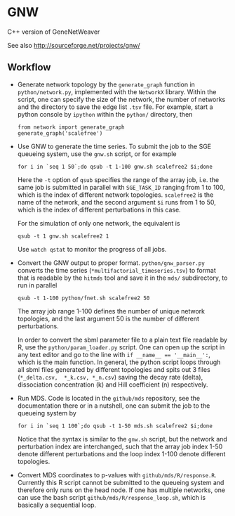 GNW
===

C++ version of GeneNetWeaver

See also http://sourceforge.net/projects/gnw/

Workflow
--------

-   Generate network topology by the `generate_graph` function in 
    `python/network.py`, implemented with the `NetworkX` library. Within the
    script, one can specify the size of the network, the number of networks
    and the directory to save the edge list `.tsv` file. For example, start
    a python console by `ipython` within the `python/` directory, then
        
        from network import generate_graph
        generate_graph('scalefree')

-   Use GNW to generate the time series. To submit the job to the SGE queueing 
    system, use the `gnw.sh` script, or for example

        for i in `seq 1 50`;do qsub -t 1-100 gnw.sh scalefree2 $i;done

    Here the `-t` option of `qsub` specifies the range of the array job, i.e. 
    the same
    job is submitted in parallel with `SGE_TASK_ID` ranging from 1 to 100, which is
    the index of different network topologies. 
    `scalefree2` is the name of the network, and the second argument `$i` runs from
    1 to 50, which is the index of different perturbations in this case.

    For the simulation of only one network, the equivalent is

        qsub -t 1 gnw.sh scalefree2 1

    Use `watch qstat` to monitor the progress of all jobs.

-   Convert the GNW output to proper format. `python/gnw_parser.py` converts the 
    time series (`*multifactorial_timeseries.tsv`) to format that is readable by 
    the
    `hitmds` tool and save it in the `mds/` subdirectory, to run in parallel

        qsub -t 1-100 python/fnet.sh scalefree2 50

    The array job range 1-100 defines the number of unique network topologies, and 
    the last argument 50 is the number of different perturbations.

    In order to convert the sbml parameter file to a plain text file readable by
    R, use the `python/param_loader.py` script. One can open up the script in any
    text editor and go to the line with `if __name__ == '__main__':`, which is
    the main function. In general, the python script loops through all sbml files
    generated by different topologies and spits out 3 files (`*_delta.csv, 
    *_k.csv, *_n.csv`) saving the decay rate (delta), dissociation concentration
    (k) and Hill coefficient (n) respectively.

-   Run MDS. Code is located in the `github/mds` repository, see the documentation
    there or in a nutshell, one can submit the job to the queueing system by
        
        for i in `seq 1 100`;do qsub -t 1-50 mds.sh scalefree2 $i;done

    Notice that the syntax is similar to the `gnw.sh` script, but the network
    and perturbation index are interchanged, such that the array job index 1-50
    denote different perturbations and the loop index 1-100 denote different
    topologies.

-   Convert MDS coordinates to p-values with `github/mds/R/response.R`. Currently
    this R script cannot be submitted to the queueing system and therefore only 
    runs on the head node. If one has multiple networks, one can use the bash 
    script `github/mds/R/response_loop.sh`, which is basically a sequential loop.
